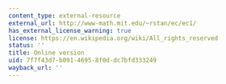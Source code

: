 ```yaml
---
content_type: external-resource
external_url: http://www-math.mit.edu/~rstan/ec/ec1/
has_external_license_warning: true
license: https://en.wikipedia.org/wiki/All_rights_reserved
status: ''
title: Online version
uid: 7f7f43d7-b091-4695-8f0d-dc7bfd333249
wayback_url: ''
---
```

